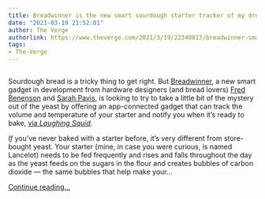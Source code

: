 ```yaml
---
title: Breadwinner is the new smart sourdough starter tracker of my dreams
date: "2021-03-19 21:52:01"
author: The Verge
authorlink: https://www.theverge.com/2021/3/19/22340817/breadwinner-smart-sourdough-starter-tracking-wifi-gadget-bread-yeast
tags:
- The-Verge
---
```

<figure>
      <img alt="" src="https://cdn.vox-cdn.com/thumbor/kjltigUO1--9OzbLT-SOy7vO3Io=/0x0:3872x2581/1310x873/cdn.vox-cdn.com/uploads/chorus_image/image/68996193/lid_ad_wide_74b8adebd53680f236b433c416185eeea39526b6d172e71bb34b98d8f3ed0a0e.0.jpeg" />
    </figure>

  <p id="dkosG5">Sourdough bread is a tricky thing to get right. But <a href="https://breadwinner.life/buy">Breadwinner</a>, a new smart gadget in development from hardware designers (and bread lovers) <a href="https://twitter.com/fredbenenson/">Fred Benenson</a> and <a href="https://twitter.com/spavis">Sarah Pavis</a>, is looking to try to take a little bit of the mystery out of the yeast by offering an app-connected gadget that can track the volume and temperature of your starter and notify you when it’s ready to bake, <a href="https://laughingsquid.com/breadwinner-sourdough-starter-monitoring-device/">via <em>Laughing</em> <em>Squid</em></a><em>.</em></p>
<p id="FAnQWL"><em>If</em> you’ve never baked with a starter before, it’s very different from store-bought yeast. Your starter (mine, in case you were curious, is named Lancelot) needs to be fed frequently and rises and falls throughout the day as the yeast feeds on the sugars in the flour and creates bubbles of carbon dioxide — the same bubbles that help make your...</p>
  <p>
    <a href="https://www.theverge.com/2021/3/19/22340817/breadwinner-smart-sourdough-starter-tracking-wifi-gadget-bread-yeast">Continue reading&hellip;</a>
  </p>